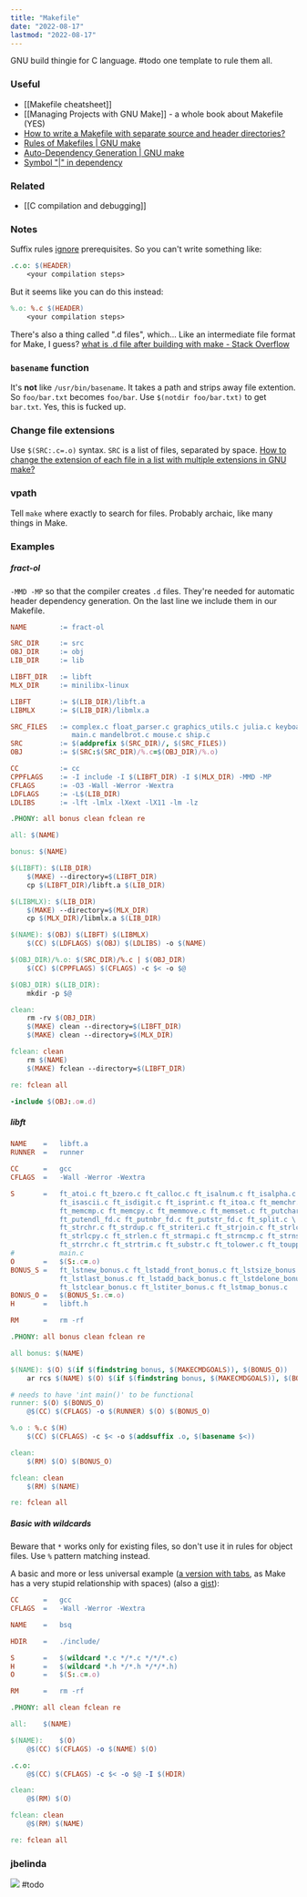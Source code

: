 ```yaml
---
title: "Makefile"
date: "2022-08-17"
lastmod: "2022-08-17"
---
```


 
 GNU build thingie for C language. #todo one template to rule them all.
 
 ### Useful
 - [[Makefile cheatsheet]]
 - [[Managing Projects with GNU Make]] - a whole book about Makefile (YES)
 - [How to write a Makefile with separate source and header directories?](https://stackoverflow.com/questions/30573481/)
 - [Rules of Makefiles | GNU make](https://make.mad-scientist.net/papers/rules-of-makefiles)
 - [Auto-Dependency Generation | GNU make](https://make.mad-scientist.net/papers/advanced-auto-dependency-generation/)
 - [Symbol "|" in dependency](https://stackoverflow.com/questions/52821513/)

### Related
- [[C compilation and debugging]]
 
### Notes
Suffix rules [ignore](https://www.gnu.org/software/make/manual/html_node/Error-Messages.html) prerequisites. So you can't write something like:
```Makefile
.c.o: $(HEADER)
	<your compilation steps>
```
But it seems like you can do this instead:
```Makefile
%.o: %.c $(HEADER)
	<your compilation steps>
```
 
There's also a thing called ".d files", which... Like an intermediate file format for Make, I guess? [what is .d file after building with make - Stack Overflow](https://stackoverflow.com/questions/19114410/what-is-d-file-after-building-with-make)

### `basename` function
It's **not** like `/usr/bin/basename`. It takes a path and strips away file extention. So `foo/bar.txt` becomes `foo/bar`. Use `$(notdir foo/bar.txt)` to get `bar.txt`. Yes, this is fucked up.

### Change file extensions
Use `$(SRC:.c=.o)` syntax. `SRC` is a list of files, separated by space.
[ How to change the extension of each file in a list with multiple extensions in GNU make?](https://stackoverflow.com/questions/12069457/)

### vpath
Tell `make` where exactly to search for files. Probably archaic, like many things in Make.
 
### Examples
##### fract-ol
`-MMD -MP` so that the compiler creates `.d` files. They're needed for automatic header dependency generation. On the last line we include them in our Makefile.
```Makefile
NAME		:= fract-ol

SRC_DIR		:= src
OBJ_DIR		:= obj
LIB_DIR		:= lib

LIBFT_DIR	:= libft
MLX_DIR		:= minilibx-linux

LIBFT		:= $(LIB_DIR)/libft.a
LIBMLX		:= $(LIB_DIR)/libmlx.a

SRC_FILES	:= complex.c float_parser.c graphics_utils.c julia.c keyboard.c \
               main.c mandelbrot.c mouse.c ship.c
SRC			:= $(addprefix $(SRC_DIR)/, $(SRC_FILES))
OBJ			:= $(SRC:$(SRC_DIR)/%.c=$(OBJ_DIR)/%.o)

CC			:= cc
CPPFLAGS	:= -I include -I $(LIBFT_DIR) -I $(MLX_DIR) -MMD -MP
CFLAGS		:= -O3 -Wall -Werror -Wextra
LDFLAGS		:= -L$(LIB_DIR)
LDLIBS		:= -lft -lmlx -lXext -lX11 -lm -lz

.PHONY:	all bonus clean fclean re

all: $(NAME)

bonus: $(NAME)

$(LIBFT): $(LIB_DIR)
	$(MAKE) --directory=$(LIBFT_DIR)
	cp $(LIBFT_DIR)/libft.a $(LIB_DIR)

$(LIBMLX): $(LIB_DIR)
	$(MAKE) --directory=$(MLX_DIR)
	cp $(MLX_DIR)/libmlx.a $(LIB_DIR)

$(NAME): $(OBJ) $(LIBFT) $(LIBMLX)
	$(CC) $(LDFLAGS) $(OBJ) $(LDLIBS) -o $(NAME)

$(OBJ_DIR)/%.o: $(SRC_DIR)/%.c | $(OBJ_DIR)
	$(CC) $(CPPFLAGS) $(CFLAGS) -c $< -o $@

$(OBJ_DIR) $(LIB_DIR):
	mkdir -p $@

clean:
	rm -rv $(OBJ_DIR)
	$(MAKE) clean --directory=$(LIBFT_DIR)
	$(MAKE) clean --directory=$(MLX_DIR)

fclean: clean
	rm $(NAME)
	$(MAKE) fclean --directory=$(LIBFT_DIR)

re: fclean all

-include $(OBJ:.o=.d)
```
##### libft
```Makefile
NAME	=	libft.a
RUNNER	=	runner

CC		=	gcc
CFLAGS	=	-Wall -Werror -Wextra

S		=	ft_atoi.c ft_bzero.c ft_calloc.c ft_isalnum.c ft_isalpha.c \
			ft_isascii.c ft_isdigit.c ft_isprint.c ft_itoa.c ft_memchr.c \
			ft_memcmp.c ft_memcpy.c ft_memmove.c ft_memset.c ft_putchar_fd.c \
			ft_putendl_fd.c ft_putnbr_fd.c ft_putstr_fd.c ft_split.c \
			ft_strchr.c ft_strdup.c ft_striteri.c ft_strjoin.c ft_strlcat.c \
			ft_strlcpy.c ft_strlen.c ft_strmapi.c ft_strncmp.c ft_strnstr.c \
			ft_strrchr.c ft_strtrim.c ft_substr.c ft_tolower.c ft_toupper.c \
# 			main.c
O		=	$(S:.c=.o)
BONUS_S	=	ft_lstnew_bonus.c ft_lstadd_front_bonus.c ft_lstsize_bonus.c \
			ft_lstlast_bonus.c ft_lstadd_back_bonus.c ft_lstdelone_bonus.c \
			ft_lstclear_bonus.c ft_lstiter_bonus.c ft_lstmap_bonus.c
BONUS_O	=	$(BONUS_S:.c=.o)
H		=	libft.h

RM		=	rm -rf

.PHONY:	all bonus clean fclean re

all bonus: $(NAME)

$(NAME): $(O) $(if $(findstring bonus, $(MAKECMDGOALS)), $(BONUS_O))
	ar rcs $(NAME) $(O) $(if $(findstring bonus, $(MAKECMDGOALS)), $(BONUS_O))

# needs to have 'int main()' to be functional
runner: $(O) $(BONUS_O)
	@$(CC) $(CFLAGS) -o $(RUNNER) $(O) $(BONUS_O)

%.o : %.c $(H)
	$(CC) $(CFLAGS) -c $< -o $(addsuffix .o, $(basename $<))

clean:
	$(RM) $(O) $(BONUS_O)

fclean: clean
	$(RM) $(NAME)

re: fclean all
```

##### Basic with wildcards
Beware that `*` works only for existing files, so don't use it in rules for object files. Use `%` pattern matching instead.

A basic and more or less universal example ([a version with tabs](https://pastebin.com/mXipJB9n), as Make has a very stupid relationship with spaces) (also a [gist](https://gist.github.com/demicuz/14f6a4e78776e12b82da4faccfd1473f)):
```Makefile
CC		=	gcc
CFLAGS	=	-Wall -Werror -Wextra

NAME	=	bsq

HDIR	=	./include/

S		=	$(wildcard *.c */*.c */*/*.c)
H		=	$(wildcard *.h */*.h */*/*.h)
O		=	$(S:.c=.o)

RM		=	rm -rf

.PHONY:	all clean fclean re

all:	$(NAME)

$(NAME):	$(O)
	@$(CC) $(CFLAGS) -o $(NAME) $(O)

.c.o:
	@$(CC) $(CFLAGS) -c $< -o $@ -I $(HDIR)

clean:
	@$(RM) $(O)

fclean:	clean
	@$(RM) $(NAME)

re:	fclean all
 ```

### jbelinda
![](https://i.imgur.com/xHqlmVK.png)
#todo
